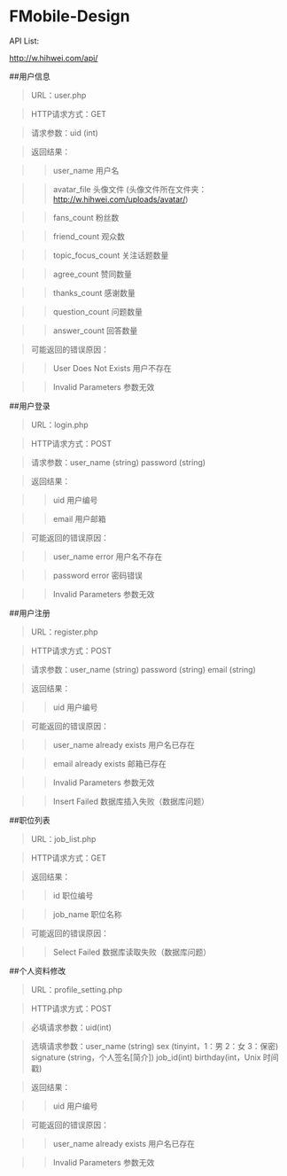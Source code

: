 FMobile-Design
==============

API List:

http://w.hihwei.com/api/



##用户信息

> URL：user.php

> HTTP请求方式：GET

> 请求参数：uid (int)

> 返回结果：

> > user_name 用户名

> > avatar_file 头像文件 (头像文件所在文件夹：http://w.hihwei.com/uploads/avatar/)

> > fans_count 粉丝数

> > friend_count 观众数

> > topic_focus_count 关注话题数量

> > agree_count 赞同数量

> > thanks_count 感谢数量

> > question_count  问题数量

> > answer_count 回答数量

> 可能返回的错误原因：

> > User Does Not Exists 用户不存在

> > Invalid Parameters 参数无效

##用户登录

> URL：login.php

> HTTP请求方式：POST

> 请求参数：user_name (string) password (string)

> 返回结果：

> > uid 用户编号

> > email 用户邮箱

> 可能返回的错误原因：

> > user_name error 用户名不存在

> > password error 密码错误

> > Invalid Parameters 参数无效

##用户注册

> URL：register.php

> HTTP请求方式：POST

> 请求参数：user_name (string) password (string) email (string)

> 返回结果：

> > uid 用户编号

> 可能返回的错误原因：

> > user_name already exists 用户名已存在

> > email already exists 邮箱已存在

> > Invalid Parameters 参数无效

> > Insert Failed 数据库插入失败（数据库问题）

##职位列表

> URL：job_list.php

> HTTP请求方式：GET

> 返回结果：

> > id 职位编号

> > job_name 职位名称

> 可能返回的错误原因：

> > Select Failed 数据库读取失败（数据库问题）

##个人资料修改

> URL：profile_setting.php

> HTTP请求方式：POST

> 必填请求参数：uid(int) 

> 选填请求参数：user_name (string) sex (tinyint，1：男  2：女  3：保密)  signature (string，个人签名[简介])  job_id(int) birthday(int，Unix 时间戳)

> 返回结果：

> > uid 用户编号

> 可能返回的错误原因：

> > user_name already exists 用户名已存在

> > Invalid Parameters 参数无效



